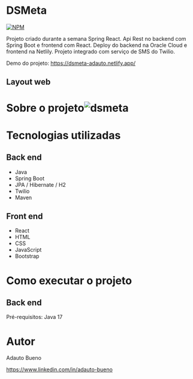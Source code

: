 
# DSMeta
[![NPM](https://img.shields.io/npm/l/react)](https://github.com/adautob/dsmeta/blob/main/LICENSE) 

Projeto criado durante a semana Spring React. Api Rest no backend com Spring Boot e frontend com React. Deploy do backend na Oracle Cloud e frontend na Netlily. Projeto integrado com serviço de SMS do Twilio.

Demo do projeto: https://dsmeta-adauto.netlify.app/

## Layout web

# Sobre o projeto![dsmeta](https://user-images.githubusercontent.com/95452249/205204998-dcdc0d55-fe17-4222-8cd6-aa536b7639b7.png)


# Tecnologias utilizadas
## Back end
- Java
- Spring Boot
- JPA / Hibernate / H2
- Twilio
- Maven
## Front end
- React
- HTML
- CSS
- JavaScript
- Bootstrap

# Como executar o projeto

## Back end
Pré-requisitos: Java 17

# Autor

Adauto Bueno

https://www.linkedin.com/in/adauto-bueno
